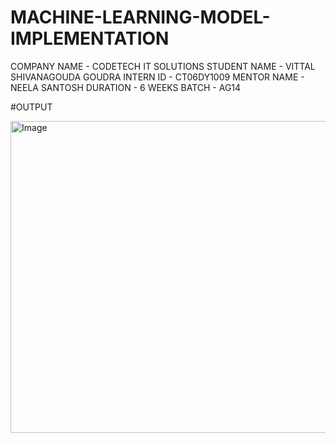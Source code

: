 # MACHINE-LEARNING-MODEL-IMPLEMENTATION

COMPANY NAME - CODETECH IT SOLUTIONS
STUDENT NAME - VITTAL SHIVANAGOUDA GOUDRA
INTERN ID - CT06DY1009
MENTOR NAME - NEELA SANTOSH
DURATION - 6 WEEKS
BATCH - AG14

#OUTPUT

<img width="854" height="499" alt="Image" src="https://github.com/user-attachments/assets/59fd1eac-dc7c-4353-bd4a-ffa51a5899a8" />

